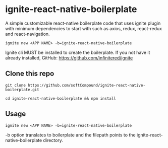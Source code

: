 # ignite-react-native-boilerplate
A simple customizable react-native boilerplate code that uses ignite plugin with minimum dependencies to start with such as axios, redux, react-redux and react-navigation.

```
ignite new <APP NAME> -b=ignite-react-native-boilerplate
```

Ignite cli MUST be installed to create the boilerplate. If you not have it already installed, GitHub: https://github.com/infinitered/ignite

## Clone this repo
```
git clone https://github.com/softCompound/ignite-react-native-boilerplate.git

cd ignite-react-native-boilerplate && npm install
```

## Usage

```
ignite new <APP NAME> -b=ignite-react-native-boilerplate
```
-b option translates to boilerplate and the filepath points to the ignite-react-native-boilerplate directory.

